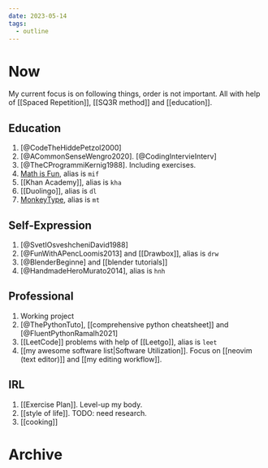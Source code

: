 ```yaml
---
date: 2023-05-14
tags:
  - outline
---
```


# Now

My current focus is on following things, order is not important. All with help
of [[Spaced Repetition]], [[SQ3R method]] and [[education]].

## Education

1. [@CodeTheHiddePetzol2000]
2. [@ACommonSenseWengro2020]. [@CodingIntervieInterv]
3. [@TheCProgrammiKernig1988]. Including exercises.
4. [Math is Fun](https://www.mathsisfun.com/), alias is `mif`
5. [[Khan Academy]], alias is `kha`
6. [[Duolingo]], alias is `dl`
7. [MonkeyType](https://monkeytype.com/), alias is `mt`

## Self-Expression

1. [@SvetIOsveshcheniDavid1988]
2. [@FunWithAPencLoomis2013] and [[Drawbox]], alias is `drw`
3. [@BlenderBeginne] and [[blender tutorials]]
4. [@HandmadeHeroMurato2014], alias is `hnh`

## Professional

1. Working project
2. [@ThePythonTuto], [[comprehensive python cheatsheet]] and
   [@FluentPythonRamalh2021]
3. [[LeetCode]] problems with help of [[Leetgo]], alias is `leet`
4. [[my awesome software list|Software Utilization]]. Focus on
   [[neovim (text editor)]] and [[my editing workflow]].

## IRL

1. [[Exercise Plan]]. Level-up my body.
2. [[style of life]]. TODO: need research.
3. [[cooking]]

# Archive
